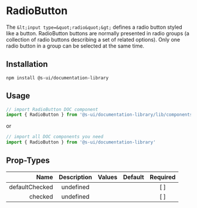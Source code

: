 # RadioButton
The `&lt;input type=&quot;radio&quot;&gt;` defines a radio button styled like a button.
RadioButton buttons are normally presented in radio groups (a collection of radio buttons describing a set of related options). Only one radio button in a group can be selected at the same time.

## Installation
`npm install @s-ui/documentation-library`

## Usage

```js
// import RadioButton DOC component
import { RadioButton } from '@s-ui/documentation-library/lib/components/RadioButton/RadioButton.js'
```

or

```js
// import all DOC components you need
import { RadioButton } from '@s-ui/documentation-library'
```

## Prop-Types

| Name | Description | Values  | Default | Required |
| ---: |:---:| ---:| ---: |:---: |
| defaultChecked | undefined | | |  [ ]  |
| checked | undefined | | |  [ ]  |
